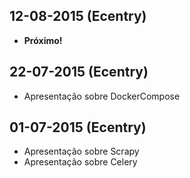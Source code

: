 ## 12-08-2015 (Ecentry)

* **Próximo!**

## 22-07-2015 (Ecentry)

* Apresentação sobre DockerCompose

## 01-07-2015 (Ecentry)

* Apresentação sobre Scrapy
* Apresentação sobre Celery
